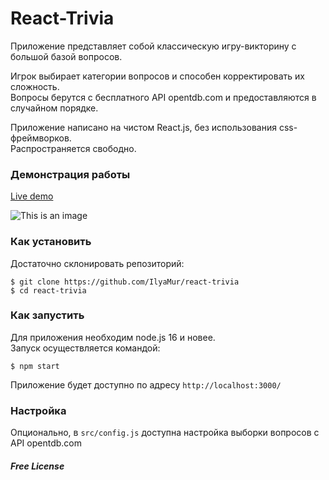 # React-Trivia

Приложение представляет собой классическую игру-викторину с большой базой вопросов.  

Игрок выбирает категории вопросов и способен корректировать их сложность.  
Вопросы берутся с бесплатного API opentdb.com и предоставляются в случайном порядке. 

Приложение написано на чистом React.js, без использования css-фреймворков.  
Распространяется свободно.

### Демонстрация работы  

[Live demo](https://ilyamur.github.io/react-trivia/)

![This is an image](https://i.imgur.com/RTYepX8.png)


### Как установить

Достаточно склонировать репозиторий:

```
$ git clone https://github.com/IlyaMur/react-trivia
$ cd react-trivia

```

### Как запустить

Для приложения необходим node.js 16 и новее.   
Запуск осуществляется командой:

```
$ npm start
```

Приложение будет доступно по адресу `http://localhost:3000/`

### Настройка

Опционально, в `src/config.js` доступна настройка выборки вопросов с API opentdb.com



##### Free License
